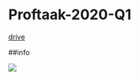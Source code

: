 # Proftaak-2020-Q1

<a href = "https://drive.google.com/drive/folders/1YSDyDP0U5bN5wpIHPdd9CojjYtYCRQgB?usp=sharing"> drive </a>

##info

<img src = "https://drive.google.com/open?id=1HIcwtfoMi-aLbdDMt535fsB1oF6QUEIm">
